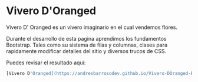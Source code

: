 # Vivero D'Oranged

Vivero D' Oranged es un vivero imaginario en el cual vendemos flores.

Durante el desarrollo de esta pagina aprendimos los fundamentos Bootstrap. Tales como su sistema de filas y columnas, clases para rapidamente modificar detalles del sitio y diversos trucos de CSS.

Puedes revisar el resultado aquí:
```bash
[Vivero D'Oranged](https://andresbarrosodev.github.io/Vivero-DOranged-Bootstrap/)
```
